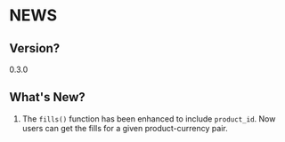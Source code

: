 # NEWS

## Version?

0.3.0

## What's New?

1. The `fills()` function has been enhanced to include `product_id`. Now users can get the fills for a given product-currency pair.

